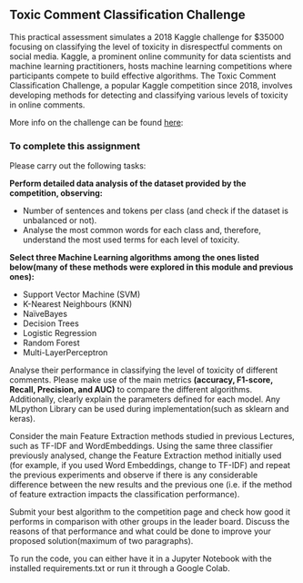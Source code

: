 ## Toxic Comment Classification Challenge
This practical assessment simulates a 2018 Kaggle challenge for $35000 focusing on classifying the level of toxicity in disrespectful comments on social media. Kaggle, a prominent online community for data scientists and machine learning practitioners, hosts machine learning competitions where participants compete to build effective algorithms. The Toxic Comment Classification Challenge, a popular Kaggle competition since 2018, involves developing methods for detecting and classifying various levels of toxicity in online comments.

More info on the challenge can be found [here](https://www.kaggle.com/c/jigsaw-toxic-comment-classification-challenge):

### To complete this assignment
Please carry out the following tasks:

**Perform detailed data analysis of the dataset provided by the competition, observing:**

- Number of sentences and tokens per class (and check if the dataset is unbalanced or not).
- Analyse the most common words for each class and, therefore, understand the most used terms for each level of toxicity.

**Select three Machine Learning algorithms among the ones listed below(many of these methods were explored in this module and previous ones):**
- Support Vector Machine (SVM)
- K-Nearest Neighbours (KNN)
- NaïveBayes
- Decision Trees
- Logistic Regression
- Random Forest
- Multi-LayerPerceptron
  
Analyse their performance in classifying the level of toxicity of different comments. Please make use of the main metrics **(accuracy, F1-score, Recall, Precision, and AUC)** to compare the different algorithms. Additionally, clearly explain the parameters defined for each model. Any MLpython Library can be used during implementation(such as sklearn and keras).

Consider the main Feature Extraction methods studied in previous Lectures, such as TF-IDF and WordEmbeddings. Using the same three classifier previously analysed, change the Feature Extraction method initially used (for example, if you used Word Embeddings, change to TF-IDF) and repeat the previous experiments and observe if there is any considerable difference between the new results and the previous one (i.e. if the method of feature extraction impacts the classification performance).

Submit your best algorithm to the competition page and check how good it performs in comparison with other groups in the leader board. Discuss the reasons of that performance and what could be done to improve your proposed solution(maximum of two paragraphs).

To run the code, you can either have it in a Jupyter Notebook with the installed requirements.txt or run it through a Google Colab.
